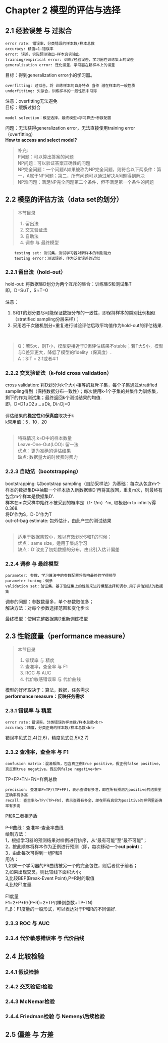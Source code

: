 # Chapter 2 模型的评估与选择
## 2.1 经验误差 与 过拟合
    error rate: 错误率，分类错误的样本数/样本总数
    accuracy: 精度=1-错误率
    error: 误差，实际预测输出-样本真实输出
    training/empirical error: 训练/经验误差，学习器在训练集上的误差
    generalization error: 泛化误差，学习器在新样本上的误差
目标：得到generalization error小的学习器。<br>

    overfitting: 过拟合，将 训练样本的自身特点 当作 潜在样本的一般性质
    underfitting: 欠拟合，训练样本的一般性质未习得
注意：overfitting无法避免<br>
目标：缓解过拟合<br>
 
    model selection：模型选择，最终模型=学习算法+参数配置
问题：无法获得generalization error，无法直接使用training error（overfitting）<br>
**How to access and select model?**<br>
>补充:<br>
P问题：可以算出答案的问题<br>
NP问题：可以验证答案正确性的问题<br>
NP完全问题：一个问题A如果被称为NP完全问题，则符合以下两条件：第一，A属于NP问题；第二，所有问题可以通过解决A问题得到解决<br>
NP难问题：满足NP完全问题第二个条件，但不满足第一个条件的问题<br>

## 2.2 模型的评估方法（data set的划分）
>本节目录
>1. 留出法<br>
>2. 交叉验证法<br>
>3. 自助法<br>
>4. 调参 与 最终模型<br>

        testing set: 测试集，测试学习器对新样本的判别能力
        testing error：测试误差，作为泛化误差的近似
    
### 2.2.1 留出法（hold-out）
hold-out: 将数据集D划分为两个互斥的集合：训练集S和测试集T<br>
即，D=S∪T，S∩T=0<br>
<br>
注意：<br>
1. S和T的划分要尽可能保证数据分布的一致性，即保持样本的类别比例相似（stratified sampling分层采样）；<br>
2. 采用若干次随机划分+重复进行试验评估后取平均值作为hold-out的评估结果.<br>
<br>

>Q：若S大，则T小，模型更接近于D但评估结果不stable；若T大S小，模型与D差异更大，降低了模型的fidelity（保真度）.<br>
>A：S:T = 2:1或者4:1<br>

### 2.2.2 交叉验证法（k-fold cross validation）
cross validation: 将D划分为k个大小相等的互斥子集，每个子集通过stratified sampling得到（保持数据分布一致性）；每次使用k-1个子集的并集作为训练集，剩下的作为测试集；最终返回k个测试结果的均值.<br>
即，D=D1∪D2∪...∪Dk, Di∩Dj=0<br>
<br>
评估结果的**稳定性**和**保真度**取决于k<br>
k常用值：5，10，20<br>
<br>
>特殊情况:k=D中的样本数量<br>
>Leave-One-Out(LOO): 留一法<br>
>优点：更为准确的评估结果<br>
>缺点: 数据量大的时候费时费力<br>

### 2.2.3 自助法（bootstrapping）
bootstrapping: 以bootstrap sampling（自助采样法）为基础：每次从包含m个样本的数据集D中抽取一个样本放入新数据集D'再将其放回，重复m次，则最终有包含m个样本是数据集D'.<br>
样本在m次采样中始终不被采到的概率是（1- 1/m）^m, 取极限m to infinity得0.368.<br>
将D'作为S，D-D'作为T<br>
out-of-bag estimate: 包外估计，由此产生的测试结果<br>
<br>
>适用于数据集较小，难以有效划分S和T的时候；<br>
>优点：same size，适用于集成学习<br>
>缺点：D'改变了初始数据的分布，由此引入估计偏差<br>

### 2.2.4 调参 与 最终模型
    parameter: 参数，学习算法中的参数配置将影响最终的学得模型
    parameter tuning：调参
    validation set：验证集，基于验证集上的性能来进行模型选择和调参,用于评估测试的数据集
    
调参的问题：参数数量多，单个参数取值多；<br>
解决方法：对每个参数选择范围和变化步长<br>

最终模型：使用完整数据集D重新训练模型<br>

## 2.3 性能度量（performance measure）
>本节目录<br>
>1. 错误率 与 精度<br>
>2. 查准率，查全率 与 F1<br>
>3. ROC 与 AUC<br>
>4. 代价敏感错误率 与 代价曲线<br>

模型的好坏取决于：算法，数据，任务需求<br>
**performance measure：反映任务需求**<br>

### 2.3.1 错误率 与 精度
    error rate：错误率，分类错误的样本数/样本总数<br>
    accuracy：精度，分类正确的样本数/样本总数<br>

错误率见式(2.4)(2.6)，精度见式(2.5)(2.7)<br>

### 2.3.2 查准率，查全率 与 F1
    confusion matrix：混淆矩阵，包含真正例true positive，假正例false positive，真反例true negative，假反例false negative<br>

TP+FP+TN+FN=样例总数<br>

    precision: 查准率P=TP/(TP+FP)，表示查得有多准，即在所有预测为positive的结果里正确率有多高
    recall: 查全率R=TP/(TP+FN)，表示查得有多全，即在所有真实为positive的样例里正确率有多高

P和R二者相矛盾<br>
<br>
P-R曲线：查准率-查全率曲线<br>
绘制方法：<br>
1，根据学习器的预测结果对样例进行排序，从“最有可能”至“最不可能”；<br>
2，按此顺序将样本作为正例进行预测（即，每次移动一个**cut point**）；<br>
3，由此每次可得到一组P和R<br>
用法：<br>
1,如果一个学习器的PR曲线被另一个的完全包住，则后者优于前者；<br>
2,如果出现交叉，则比较线下面积大小;<br>
3,比较BEP(Break-Event Point),P=R时的取值<br>
4,比较F1度量.<br>
<br>
F1度量<br>
F1=2\*P\*R/(P+R)=2\*TP/(样例总数+TP-TN)<br>
F_β：F1度量的一般形式，可以表达对于P和R的不同偏好.<br>

### 2.3.3 ROC 与 AUC
### 2.3.4 代价敏感错误率 与 代价曲线

## 2.4 比较检验
### 2.4.1 假设检验
### 2.4.2 交叉验证t检验
### 2.4.3 McNemar检验
### 2.4.4 Friedman检验 与 Nemenyi后续检验

## 2.5 偏差 与 方差






